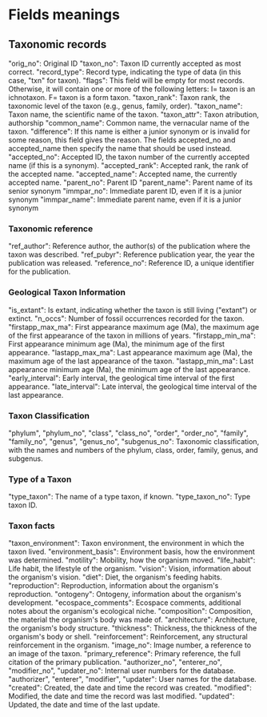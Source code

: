 # Fields meanings

## Taxonomic records

"orig_no": Original ID
"taxon_no": Taxon ID currently accepted as most correct.
"record_type": Record type, indicating the type of data (in this case, "txn" for taxon).
"flags": This field will be empty for most records. Otherwise, it will contain one or more of the following letters: I= taxon is an ichnotaxon. F= taxon is a form taxon.
"taxon_rank": Taxon rank, the taxonomic level of the taxon (e.g., genus, family, order).
"taxon_name": Taxon name, the scientific name of the taxon.
"taxon_attr": Taxon atribution, authorship
"common_name": Common name, the vernacular name of the taxon.
"difference": If this name is either a junior synonym or is invalid for some reason, this field gives the reason. The fields accepted_no and accepted_name then specify the name that should be used instead.
"accepted_no": Accepted ID, the taxon number of the currently accepted name (if this is a synonym).
"accepted_rank": Accepted rank, the rank of the accepted name.
"accepted_name": Accepted name, the currently accepted name.
"parent_no": Parent ID
"parent_name": Parent name of its senior synonym
"immpar_no": Immediate parent ID, even if it is a junior synonym
"immpar_name": Immediate parent name, even if it is a junior synonym


### Taxonomic reference

"ref_author": Reference author, the author(s) of the publication where the taxon was described.
"ref_pubyr": Reference publication year, the year the publication was released.
"reference_no": Reference ID, a unique identifier for the publication.


### Geological Taxon Information

"is_extant": Is extant, indicating whether the taxon is still living ("extant") or extinct.
"n_occs": Number of fossil occurrences recorded for the taxon.
"firstapp_max_ma": First appearance maximum age (Ma), the maximum age of the first appearance of the taxon in millions of years.
"firstapp_min_ma": First appearance minimum age (Ma), the minimum age of the first appearance.
"lastapp_max_ma": Last appearance maximum age (Ma), the maximum age of the last appearance of the taxon.
"lastapp_min_ma": Last appearance minimum age (Ma), the minimum age of the last appearance.
"early_interval": Early interval, the geological time interval of the first appearance.
"late_interval": Late interval, the geological time interval of the last appearance.


### Taxon Classification

"phylum", "phylum_no", "class", "class_no", "order", "order_no", "family", "family_no", "genus", "genus_no", "subgenus_no": Taxonomic classification, with the names and numbers of the phylum, class, order, family, genus, and subgenus.

### Type of a Taxon

"type_taxon": The name of a type taxon, if known.
"type_taxon_no": Type taxon ID.


### Taxon facts

"taxon_environment": Taxon environment, the environment in which the taxon lived.
"environment_basis": Environment basis, how the environment was determined.
"motility": Mobility, how the organism moved.
"life_habit": Life habit, the lifestyle of the organism.
"vision": Vision, information about the organism's vision.
"diet": Diet, the organism's feeding habits.
"reproduction": Reproduction, information about the organism's reproduction.
"ontogeny": Ontogeny, information about the organism's development.
"ecospace_comments": Ecospace comments, additional notes about the organism's ecological niche.
"composition": Composition, the material the organism's body was made of.
"architecture": Architecture, the organism's body structure.
"thickness": Thickness, the thickness of the organism's body or shell.
"reinforcement": Reinforcement, any structural reinforcement in the organism.
"image_no": Image number, a reference to an image of the taxon.
"primary_reference": Primary reference, the full citation of the primary publication.
"authorizer_no", "enterer_no", "modifier_no", "updater_no": Internal user numbers for the database.
"authorizer", "enterer", "modifier", "updater": User names for the database.
"created": Created, the date and time the record was created.
"modified": Modified, the date and time the record was last modified.
"updated": Updated, the date and time of the last update.

